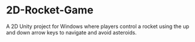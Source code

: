 # 2D-Rocket-Game
A 2D Unity project for Windows where players control a rocket using the up and down arrow keys to navigate and avoid asteroids.
